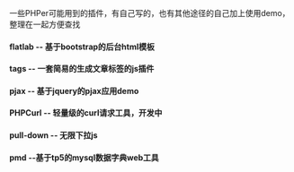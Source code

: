 一些PHPer可能用到的插件，有自己写的，也有其他途径的自己加上使用demo，整理在一起方便查找

#### flatlab  -- 基于bootstrap的后台html模板

#### tags -- 一套简易的生成文章标签的js插件

#### pjax -- 基于jquery的pjax应用demo

#### PHPCurl -- 轻量级的curl请求工具，开发中

#### pull-down  -- 无限下拉js

#### pmd --基于tp5的mysql数据字典web工具

